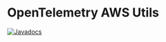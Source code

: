# OpenTelemetry AWS Utils

[![Javadocs][javadoc-image]][javadoc-url]

[javadoc-image]: https://www.javadoc.io/badge/io.opentelemetry/opentelemetry-sdk-aws.svg
[javadoc-url]: https://www.javadoc.io/doc/io.opentelemetry/opentelemetry-sdk-aws